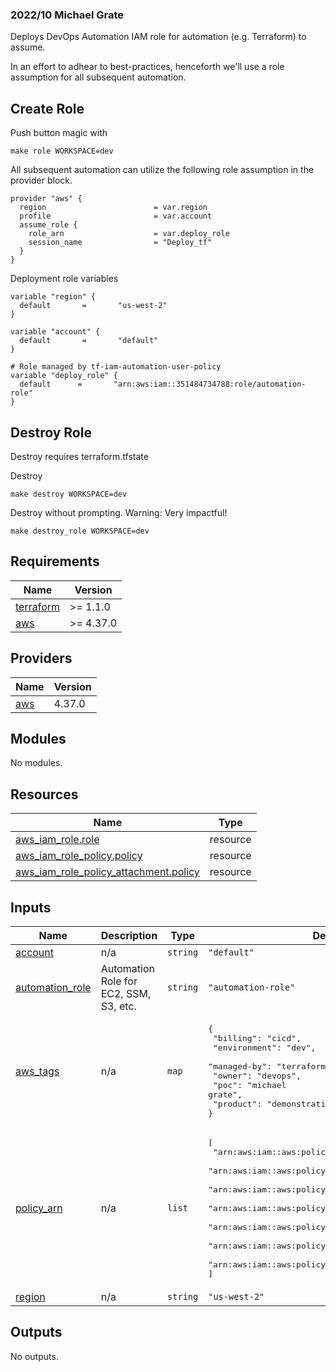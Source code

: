 ### 2022/10 Michael Grate

Deploys DevOps Automation IAM role for automation (e.g. Terraform) to assume. 

In an effort to adhear to best-practices, henceforth we'll use a role assumption for all subsequent automation.


## Create Role
Push button magic with
```
make role WORKSPACE=dev
```

All subsequent automation can utilize the following role assumption in the provider block.
```
provider "aws" {
  region                        = var.region
  profile                       = var.account
  assume_role {
    role_arn                    = var.deploy_role
    session_name                = "Deploy_tf"
  }
}
```

Deployment role variables
```
variable "region" {
  default       =       "us-west-2"
}

variable "account" {
  default       =       "default"
}

# Role managed by tf-iam-automation-user-policy 
variable "deploy_role" {
  default      =       "arn:aws:iam::351484734788:role/automation-role"
}
```


## Destroy Role 
Destroy requires terraform.tfstate

Destroy
```
make destroy WORKSPACE=dev
```

Destroy without prompting. Warning: Very impactful!
```
make destroy_role WORKSPACE=dev
```

## Requirements

| Name | Version |
|------|---------|
| <a name="requirement_terraform"></a> [terraform](#requirement\_terraform) | >= 1.1.0 |
| <a name="requirement_aws"></a> [aws](#requirement\_aws) | >= 4.37.0 |

## Providers

| Name | Version |
|------|---------|
| <a name="provider_aws"></a> [aws](#provider\_aws) | 4.37.0 |

## Modules

No modules.

## Resources

| Name | Type |
|------|------|
| [aws_iam_role.role](https://registry.terraform.io/providers/hashicorp/aws/latest/docs/resources/iam_role) | resource |
| [aws_iam_role_policy.policy](https://registry.terraform.io/providers/hashicorp/aws/latest/docs/resources/iam_role_policy) | resource |
| [aws_iam_role_policy_attachment.policy](https://registry.terraform.io/providers/hashicorp/aws/latest/docs/resources/iam_role_policy_attachment) | resource |

## Inputs

| Name | Description | Type | Default | Required |
|------|-------------|------|---------|:--------:|
| <a name="input_account"></a> [account](#input\_account) | n/a | `string` | `"default"` | no |
| <a name="input_automation_role"></a> [automation\_role](#input\_automation\_role) | Automation Role for EC2, SSM, S3, etc. | `string` | `"automation-role"` | no |
| <a name="input_aws_tags"></a> [aws\_tags](#input\_aws\_tags) | n/a | `map` | <pre>{<br>  "billing": "cicd",<br>  "environment": "dev",<br>  "managed-by": "terraform",<br>  "owner": "devops",<br>  "poc": "michael grate",<br>  "product": "demonstration"<br>}</pre> | no |
| <a name="input_policy_arn"></a> [policy\_arn](#input\_policy\_arn) | n/a | `list` | <pre>[<br>  "arn:aws:iam::aws:policy/AmazonEC2FullAccess",<br>  "arn:aws:iam::aws:policy/AmazonVPCFullAccess",<br>  "arn:aws:iam::aws:policy/AmazonSSMFullAccess",<br>  "arn:aws:iam::aws:policy/AmazonS3FullAccess",<br>  "arn:aws:iam::aws:policy/AmazonRDSFullAccess",<br>  "arn:aws:iam::aws:policy/AmazonRoute53FullAccess",<br>  "arn:aws:iam::aws:policy/IAMFullAccess"<br>]</pre> | no |
| <a name="input_region"></a> [region](#input\_region) | n/a | `string` | `"us-west-2"` | no |

## Outputs

No outputs.

